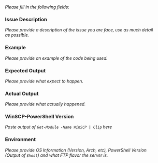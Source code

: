 _Please fill in the following fields:_

### Issue Description

_Please provide a description of the issue you are face, use as much detail as possible._


### Example

_Please provide an example of the code being used._


### Expected Output

_Please provide what expect to happen._


### Actual Output

_Please provide what actually happened._


### WinSCP-PowerShell Version

_Paste output of `Get-Module -Name WinSCP | Clip` here_


### Environment

_Please provide OS Information (Version, Arch, etc), PowerShell Version (Output of `$host`) and what FTP flavor the server is._
